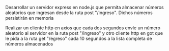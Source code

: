 Desarrollar un servidor express en node.js que permita almacenar números aleatorios que ingresan desde la ruta post "/ingreso". Dichos números persistirán en memoria

Realizar un cliente http en axios que cada dos segundos envíe un número aleatorio al servidor en la ruta post "/ingreso" y otro cliente http en got que le pida a la ruta get "/egreso" cada 10 segundos a la lista completa de números almacenados